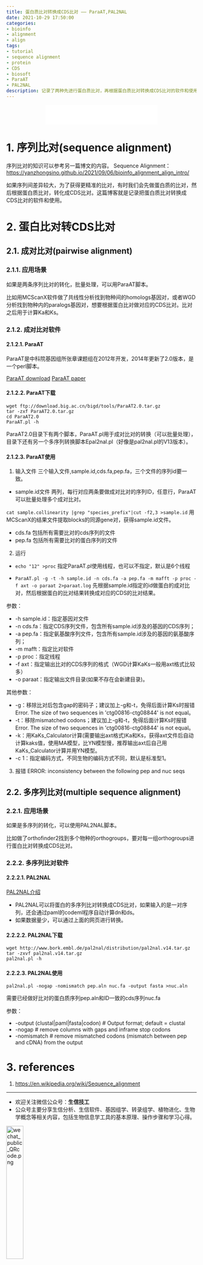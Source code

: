 ```yaml
---
title: 蛋白质比对转换成CDS比对 —— ParaAT,PAL2NAL
date: 2021-10-29 17:50:00
categories:
- bioinfo
- alignment
- align
tags:
- tutorial
- sequence alignment
- protein
- CDS
- biosoft
- ParaAT
- PAL2NAL
description: 记录了两种先进行蛋白质比对，再根据蛋白质比对转换成CDS比对的软件和使用方法，转换的目的是为了增加比对精确度。
---
```


<div align="middle"><iframe frameborder="no" border="0" marginwidth="0" marginheight="0" width=298 height=52 src="//music.163.com/outchain/player?type=2&id=17059176&auto=1&height=32"></iframe></div>

# 1. 序列比对(sequence alignment)
序列比对的知识可以参考另一篇博文的内容。
Sequence Alignment：https://yanzhongsino.github.io/2021/09/06/bioinfo_alignment_align_intro/

如果序列间差异较大，为了获得更精准的比对，有时我们会先做蛋白质的比对，然后根据蛋白质比对，转化成CDS比对。这篇博客就是记录把蛋白质比对转换成CDS比对的软件和使用。

# 2. 蛋白比对转CDS比对
## 2.1. 成对比对(pairwise alignment)
### 2.1.1. 应用场景
如果是两条序列比对的转化，批量处理，可以用ParaAT脚本。

比如用MCScanX软件做了共线性分析找到物种间的homologs基因对，或者WGD分析找到物种内的paralogs基因对，想要根据蛋白比对做对应的CDS比对。比对之后用于计算Ka和Ks。

### 2.1.2. 成对比对软件
#### 2.1.2.1. ParaAT
ParaAT是中科院基因组所张章课题组在2012年开发，2014年更新了2.0版本，是一个perl脚本。

[ParaAT download](https://ngdc.cncb.ac.cn/tools/paraat)
[ParaAT paper](https://www.sciencedirect.com/science/article/pii/S0006291X12003518)

#### 2.1.2.2. ParaAT下载
```
wget ftp://download.big.ac.cn/bigd/tools/ParaAT2.0.tar.gz
tar -zxf ParaAT2.0.tar.gz
cd ParaAT2.0
ParaAT.pl -h
```

ParaAT2.0目录下有两个脚本，ParaAT.pl用于成对比对的转换（可以批量处理），目录下还有另一个多序列转换脚本Epal2nal.pl（好像是pal2nal.pl的V13版本）。

#### 2.1.2.3. ParaAT使用
1. 输入文件
三个输入文件,sample.id,cds.fa,pep.fa，三个文件的序列id要一致。
- sample.id文件
两列，每行对应两条要做成对比对的序列ID，任意行，ParaAT可以批量处理多个成对比对。

`cat sample.collinearity |grep "species_prefix"|cut -f2,3 >sample.id` 用MCScanX的结果文件提取blocks的同源gene对，获得sample.id文件。

- cds.fa
包括所有需要比对的cds序列的文件
- pep.fa
包括所有需要比对的蛋白序列的文件

2. 运行
- `echo "12" >proc`
指定ParaAT.pl使用线程，也可以不指定，默认是6个线程

- `ParaAT.pl -g -t -h sample.id -n cds.fa -a pep.fa -m mafft -p proc -f axt -o paraat 2>paraat.log`
先根据sample.id指定的id做蛋白的成对比对，然后根据蛋白的比对结果转换成对应的CDS的比对结果。

参数：
- -h sample.id：指定基因对文件
- -n cds.fa：指定CDS序列文件，包含所有sample.id涉及的基因的CDS序列；
- -a pep.fa：指定氨基酸序列文件，包含所有sample.id涉及的基因的氨基酸序列；
- -m mafft：指定比对软件
- -p proc：指定线程
- -f axt：指定输出比对的CDS序列的格式（WGD计算KaKs一般用axt格式比较多）
- -o paraat：指定输出文件目录(如果不存在会新建目录)。

其他参数：
- -g：移除比对后包含gap的密码子；建议加上-g和-t，免得后面计算Ks时报错Error. The size of two sequences in 'ctg00816-ctg08844' is not equal。
- -t：移除mismatched codons；建议加上-g和-t，免得后面计算Ks时报错Error. The size of two sequences in 'ctg00816-ctg08844' is not equal。
- -k：用KaKs_Calculator计算(需要输出axt格式)Ka和Ks，获得axt文件后自动计算kaks值，使用MA模型，比YN模型慢，推荐输出axt后自己用KaKs_Calculator计算并用YN模型。
- -c 1：指定编码方式，不同生物的编码方式不同，默认是标准型1。

3. 报错
ERROR: inconsistency between the following pep and nuc seqs

## 2.2. 多序列比对(multiple sequence alignment)
### 2.2.1. 应用场景
如果是多序列的转化，可以使用PAL2NAL脚本。

比如做了orthofinder2找到多个物种的orthogroups，要对每一组orthogroups进行蛋白比对转换成CDS比对。

### 2.2.2. 多序列比对软件
#### 2.2.2.1. PAL2NAL
[PAL2NAL介绍](http://www.bork.embl.de/pal2nal/)

- PAL2NAL可以将蛋白的多序列比对转换成CDS比对，如果输入的是一对序列，还会通过paml的codeml程序自动计算dn和ds。
- 如果数据量少，可以通过上面的网页进行转换。

#### 2.2.2.2. PAL2NAL下载
```shell
wget http://www.bork.embl.de/pal2nal/distribution/pal2nal.v14.tar.gz
tar -zxvf pal2nal.v14.tar.gz
pal2nal.pl -h
```

#### 2.2.2.3. PAL2NAL使用
`pal2nal.pl -nogap -nomismatch pep.aln nuc.fa -output fasta >nuc.aln`

需要已经做好比对的蛋白质序列pep.aln和ID一致的cds序列nuc.fa

参数：
- -output (clustal|paml|fasta|codon) # Output format; default = clustal
- -nogap  # remove columns with gaps and inframe stop codons
- -nomismatch # remove mismatched codons (mismatch between pep and cDNA) from the output

# 3. references
1. https://en.wikipedia.org/wiki/Sequence_alignment


-------

- 欢迎关注微信公众号：**生信技工**
- 公众号主要分享生信分析、生信软件、基因组学、转录组学、植物进化、生物学概念等相关内容，包括生物信息学工具的基本原理、操作步骤和学习心得。

<img src="https://github.com/yanzhongsino/yanzhongsino.github.io/blob/hexo/source/wechat/Wechat_public_qrcode.jpg?raw=true" width=30% title="wechat_public_QRcode.png" align=center/>